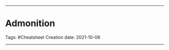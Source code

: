 -----------------------------------------------
# Admonition
Tags:  #Cheatsheet
Creation date: 2021-10-06

-----------------------------------------------
